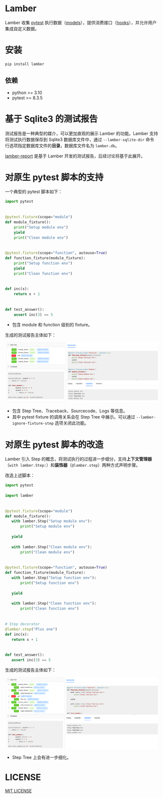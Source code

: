 # Lamber
Lamber 收集 [pytest](https://github.com/pytest-dev/pytest) 执行数据（[models](./src/lamber/models.py)），提供消费接口（[hooks](./src/lamber/hooks.py)），并允许用户集成自定义数据。

# 安装
```bash
pip install lamber
```

## 依赖
* python >= 3.10
* pytest >= 8.3.5

# 基于 Sqlite3 的测试报告
测试报告是一种典型的媒介，可以更加直观的展示 Lamber 的功能。Lamber 支持将测试执行数据保存到 Sqlite3 数据库文件中，通过 `--lamber-sqlite-dir` 命令行选项指定数据库文件的**目录**，数据库文件名为 `lamber.db`。

[lamber-report](https://github.com/luizyao/lamber-report) 是基于 Lamber 开发的测试报告，后续讨论将基于此展开。

# 对原生 pytest 脚本的支持
一个典型的 pytest 脚本如下：

```python
import pytest


@pytest.fixture(scope="module")
def module_fixture():
    print("Setup module env")
    yield
    print("Clean module env")


@pytest.fixture(scope="function", autouse=True)
def function_fixture(module_fixture):
    print("Setup function env")
    yield
    print("Clean function env")


def inc(x):
    return x + 1


def test_answer():
    assert inc(3) == 5
```
* 包含 module 和 function 级别的 fixture。

生成的测试报告主体如下：

![test_sample.png](docs/images/test_sample.png)

 * 包含 Step Tree、Traceback、Sourcecode、Logs 等信息。
 * 其中 pytest fixture 的调用关系会在 Step Tree 中展示。可以通过 `--lamber-ignore-fixture-step` 选项关闭此功能。

 # 对原生 pytest 脚本的改造
 Lamber 引入 Step 的概念，将测试执行的过程进一步细分，支持**上下文管理器**（`with lamber.Step:`）和**装饰器**（`@lamber.step`）两种方式声明步骤。

 改造上述脚本：

 ```python
 import pytest

import lamber


@pytest.fixture(scope="module")
def module_fixture():
    with lamber.Step("Setup module env"):
        print("Setup module env")

    yield

    with lamber.Step("Clean module env"):
        print("Clean module env")


@pytest.fixture(scope="function", autouse=True)
def function_fixture(module_fixture):
    with lamber.Step("Setup function env"):
        print("Setup function env")

    yield

    with lamber.Step("Clean function env"):
        print("Clean function env")


# Step decorator
@lamber.step("Plus one")
def inc(x):
    return x + 1


def test_answer():
    assert inc(3) == 5
 ```

 生成的测试报告主体如下：

 ![test_sample_with_step.png](docs/images/test_sample_with_step.png)

 * Step Tree 上会有进一步细化。

# LICENSE
[MIT LICENSE](./LICENSE.txt)

